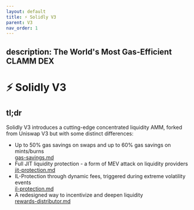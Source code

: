 ```yaml
---
layout: default
title: ⚡ Solidly V3
parent: V3
nav_order: 1
---
```


description: The World's Most Gas-Efficient CLAMM DEX
---

# ⚡ Solidly V3

## tl;dr

Solidly V3 introduces a cutting-edge concentrated liquidity AMM, forked from Uniswap V3 but with some distinct differences:

* Up to 50% gas savings on swaps and up to 60% gas savings on mints/burns\
  [gas-savings.md](gas-savings.md "mention")
* Full JIT liquidity protection - a form of MEV attack on liquidity providers\
  [jit-protection.md](jit-protection.md "mention")
* IL-Protection through dynamic fees, triggered during extreme volatility events\
  [il-protection.md](il-protection.md "mention")
* A redesigned way to incentivize and deepen liquidity\
  [rewards-distributor.md](rewards-distributor.md "mention")
